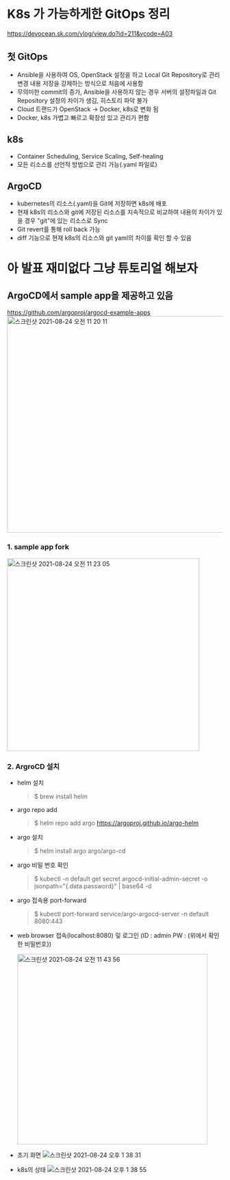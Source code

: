 # K8s 가 가능하게한 GitOps 정리
https://devocean.sk.com/vlog/view.do?id=211&vcode=A03

## 첫 GitOps
- Ansible을 사용하여 OS, OpenStack 설정을 하고 Local Git Repository로 관리 변경 내용 저장을 강제하는 방식으로 처음에 사용함
- 무의미한 commit의 증가, Ansible을 사용하지 않는 경우 서버의 설정파일과 Git Repository 설정의 차이가 생김, 히스토리 파악 불가
- Cloud 트랜드가 OpenStack -> Docker, k8s로 변화 됨
- Docker, k8s 가볍고 빠르고 확장성 있고 관리가 편함
  
## k8s
- Container Scheduling, Service Scaling, Self-healing
- 모든 리소스를 선언적 방법으로 관리 가능(.yaml 파일로)

## ArgoCD
- kubernetes의 리소스(.yaml)을 Git에 저장하면 k8s에 배포
- 현재 k8s의 리소스와 git에 저장된 리소스를 지속적으로 비교하여 내용의 차이가 있을 경우 "git"에 있는 리소스로 Sync
- Git revert를 통해 roll back 가능
- diff 기능으로 현재 k8s의 리소스와 git yaml의 차이를 확인 할 수 있음

# 아 발표 재미없다 그냥 튜토리얼 해보자
## ArgoCD에서 sample app을 제공하고 있음
https://github.com/argoproj/argocd-example-apps
<img width="505" alt="스크린샷 2021-08-24 오전 11 20 11" src="https://user-images.githubusercontent.com/24540286/130545638-91059a17-d506-4bb1-9d7c-3712909abd13.png">

### 1. sample app fork
<img width="449" alt="스크린샷 2021-08-24 오전 11 23 05" src="https://user-images.githubusercontent.com/24540286/130546659-016372b3-0b3c-446e-918c-63890d4c2e52.png">

### 2. ArgroCD 설치
- helm 설치
    > $ brew install helm

- argo repo add
    > $ helm repo add argo https://argoproj.github.io/argo-helm

- argo 설치
    > $ helm install argo argo/argo-cd

- argo 비밀 번호 확인
    > $ kubectl -n default get secret argocd-initial-admin-secret -o jsonpath="{.data.password}" | base64 -d 

- argo 접속용 port-forward
    > $ kubectl port-forward service/argo-argocd-server -n default 8080:443

- web browser 접속(localhost:8080) 및 로그인 (ID : admin PW : {위에서 확인한 비밀번호})
  
  <img width="444" alt="스크린샷 2021-08-24 오전 11 43 56" src="https://user-images.githubusercontent.com/24540286/130547520-b838db51-a11f-4d87-8ac9-3bbdab8fae28.png">

- 초기 화면
    ![스크린샷 2021-08-24 오후 1 38 31](https://user-images.githubusercontent.com/24540286/130559023-9eef5e59-8b41-49fe-a1ab-4aabd1fb4eee.png)


- k8s의 상태
    ![스크린샷 2021-08-24 오후 1 38 55](https://user-images.githubusercontent.com/24540286/130559026-0ffe7f7a-43cb-43d9-9639-d27fc9095746.png)


